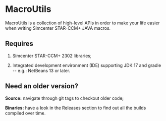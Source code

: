 # MacroUtils

MacroUtils is a collection of high-level APIs in order to make your life easier when writing Simcenter STAR-CCM+ JAVA macros.

## Requires

1. Simcenter STAR-CCM+ 2302 libraries;

1. Integrated development environment (IDE) supporting JDK 17 and gradle -- e.g.: NetBeans 13 or later.

## Need an older version?

**Source:** navigate through git tags to checkout older code;

**Binaries:** have a look in the Releases section to find out all the builds compiled over time.
